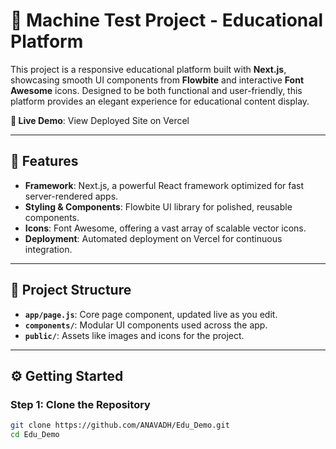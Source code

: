 # 📘 Machine Test Project - Educational Platform

This project is a responsive educational platform built with **Next.js**, showcasing smooth UI components from **Flowbite** and interactive **Font Awesome** icons. Designed to be both functional and user-friendly, this platform provides an elegant experience for educational content display.

**🚀 Live Demo**: View Deployed Site on Vercel

---

## 🌟 Features

- **Framework**: Next.js, a powerful React framework optimized for fast server-rendered apps.
- **Styling & Components**: Flowbite UI library for polished, reusable components.
- **Icons**: Font Awesome, offering a vast array of scalable vector icons.
- **Deployment**: Automated deployment on Vercel for continuous integration.

---

## 📂 Project Structure

- **`app/page.js`**: Core page component, updated live as you edit.
- **`components/`**: Modular UI components used across the app.
- **`public/`**: Assets like images and icons for the project.

---

## ⚙️ Getting Started

### Step 1: Clone the Repository

```bash
git clone https://github.com/ANAVADH/Edu_Demo.git
cd Edu_Demo

